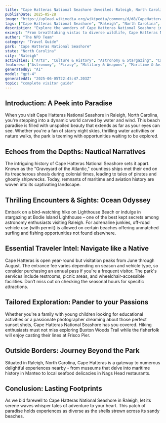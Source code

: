 ```yaml
---
title: "Cape Hatteras National Seashore Unveiled: Raleigh, North Carolinas Natural Wonder"
publishDate: 2025-05-28
image: "https://upload.wikimedia.org/wikipedia/commons/d/d8/CapeHatterasNationalSeashore.JPG"
tags: ["Cape Hatteras National Seashore", "Raleigh", "North Carolina", "Beaches", "Wildlife Viewing Astronomy & Stargazing", "Camping", "Fishing & Hunting", "Maritime History"]
description: "Explore the wonders of Cape Hatteras National Seashore in Raleigh, North Carolina in this comprehensive guide. Complete with insider tips and must-see highli..."
excerpt: "From breathtaking vistas to diverse wildlife, Cape Hatteras National Seashore has something to offer every traveler. Get ready for the ultimate seaside adventure!"
author: "The NPD Team"
category: "Travel Guide"
park: "Cape Hatteras National Seashore"
state: "North Carolina"
city: "Raleigh"
activities: ["Arts", "Culture & History", "Astronomy & Stargazing", "Camping", "Educational Activities", "Fishing & Hunting", "Hiking & Trekking", "Motorized Recreation", "Water Activities", "Wildlife Viewing"]
features: ["Astronomy", "Piracy", "Military & Weapons", "Maritime & Aviation", "Water & Coastal Geography", "Science", "Innovation & Industry", "Wildlife & Conservation", "Transportation", "U.S. Wars & Conflicts", "Cultural Heritage & Society", "Natural Features & Ecosystems"]
generatedBy: "AI"
model: "gpt-4"
generatedAt: "2025-06-05T22:45:47.203Z"
topic: "complete visitor guide"
---
```


## Introduction: A Peek into Paradise 
When you visit Cape Hatteras National Seashore in Raleigh, North Carolina, you're stepping into a dynamic world carved by water and wind. This beach paradise is filled with unspoiled beauty that extends as far as your eyes can see. Whether you're a fan of starry night skies, thrilling water activities or nature walks, the park is teeming with opportunities waiting to be explored.

## Echoes from the Depths: Nautical Narratives
The intriguing history of Cape Hatteras National Seashore sets it apart. Known as the "Graveyard of the Atlantic," countless ships met their end on its treacherous shoals during colonial times, leading to tales of pirates and ghostly shipwrecks. Today, remnants of maritime and aviation history are woven into its captivating landscape.

## Thrilling Encounters & Sights: Ocean Odyssey
Embark on a bird-watching hike on Lighthouse Beach or indulge in stargazing at Bodie Island Lighthouse – one of the best kept secrets among astronomy enthusiasts visiting Raleigh. For adrenaline junkies, off-road vehicle use (with permit) is allowed on certain beaches offering unmatched surfing and fishing opportunities not found elsewhere.

## Essential Traveler Intel: Navigate like a Native
Cape Hatteras is open year-round but visitation peaks from June through August. The entrance fee varies depending on season and vehicle type, so consider purchasing an annual pass if you're a frequent visitor. The park's services include restrooms, picnic areas, and wheelchair-accessible facilities. Don’t miss out on checking the seasonal hours for specific attractions.

## Tailored Exploration: Pander to your Passions
Whether you're a family with young children looking for educational activities or a passionate photographer dreaming about those perfect sunset shots, Cape Hatteras National Seashore has you covered. Hiking enthusiasts must not miss exploring Buxton Woods Trail while the fisherfolk will enjoy casting their lines at Frisco Pier.

## Outside Borders: Journey Beyond the Park
Situated in Raleigh, North Carolina, Cape Hatteras is a gateway to numerous delightful experiences nearby - from museums that delve into maritime history in Manteo to local seafood delicacies in Nags Head restaurants.

## Conclusion: Lasting Footprints
As we bid farewell to Cape Hatteras National Seashore in Raleigh, let its serene waves whisper tales of adventure to your heart. This patch of paradise holds experiences as diverse as the shells strewn across its sandy beaches.